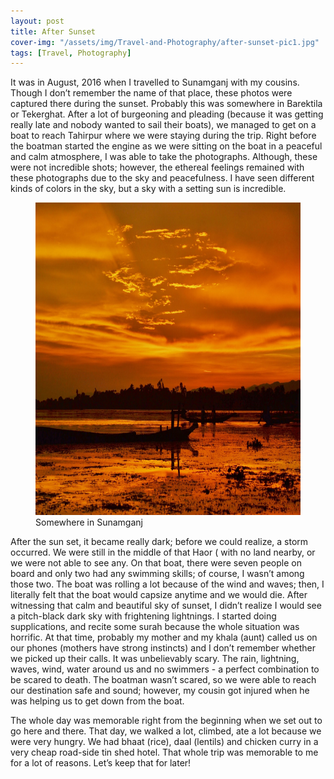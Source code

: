 ```yaml
---
layout: post
title: After Sunset
cover-img: "/assets/img/Travel-and-Photography/after-sunset-pic1.jpg"
tags: [Travel, Photography]
---
```


It was in August, 2016 when I travelled to Sunamganj with my cousins. Though I don’t remember the name of that place, these photos were captured there during the sunset.  Probably this was somewhere in Barektila or Tekerghat. After a lot of burgeoning and pleading (because it was getting really late and nobody wanted to sail their boats), we managed to get on a boat to reach Tahirpur where we were staying during the trip. Right before the boatman started the engine as we were sitting on the boat in a peaceful and calm atmosphere, I was able to take the photographs. Although, these were not incredible shots; however, the ethereal feelings remained with these photographs due to the sky and peacefulness. I have seen different kinds of colors in the sky, but a sky with a setting sun is incredible. 

<figure>
<img src="/assets/img/Travel-and-Photography/after-sunset-pic2.jpg" width="700" height="500" class="center">
<figcaption> Somewhere in Sunamganj </figcaption>  
</figure>

After the sun set, it became really dark; before we could realize, a storm occurred. We were still in the middle of that Haor ( with no land nearby, or we were not able to see any. On that boat, there were seven people on board and only two had any swimming skills; of course, I wasn’t among those two. The boat was rolling a lot because of the wind and waves; then, I literally felt that the boat would capsize anytime and we would die.  After witnessing that calm and beautiful sky of sunset, I didn’t realize I would see a pitch-black dark sky with frightening lightnings. I started doing supplications, and recite some surah because the whole situation was horrific. At that time, probably my mother and my khala (aunt) called us on our phones (mothers have strong instincts) and I don’t remember whether we picked up their calls. It was unbelievably scary. The rain, lightning, waves, wind, water around us and no swimmers - a perfect combination to be scared to death. The boatman wasn’t scared, so we were able to reach our destination safe and sound; however, my cousin got injured when he was helping us to get down from the boat. 

The whole day was memorable right from the beginning when we set out to go here and there. That day, we walked a lot, climbed, ate a lot because we were very hungry. We had bhaat (rice), daal (lentils) and chicken curry in a very cheap road-side tin shed hotel. That whole trip was memorable to me for a lot of reasons. Let’s keep that for later!
     
